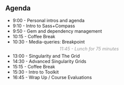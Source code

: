 ## Agenda


* 9:00 - Personal intros and agenda
* 9:10 - Intro to Sass+Compass
* 9:50 - Gem and dependency management
* 10:15 - Coffee Break
* 10:30 - Media-queries: Breakpoint
<em style="display: block; padding: .4em 0; text-align: center; color: #999; ">11:45 - Lunch for 75 minutes</em>
* 13:00 - Singularity and The Grid
* 14:30 - Advanced Singularity Grids
* 15:15 - Coffee Break
* 15:30 - Intro to Toolkit
* 16:45 - Wrap Up / Course Evaluations
